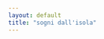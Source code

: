 ```yaml
---
layout: default
title: "sogni dall'isola"
---
```


<script>
  function rangemap(min, max, val) {
      return (val-min)/(max-min);
  }

  var div = d3.select("body")
      .append("div")
      .attr("class", "tooltip")
      .style("opacity", 0)
  
  var svg = d3.select("body")
      .append("svg")
      .attr("width", "100%")
      .attr("height", "100%")
      .style("border", "none")
      .style("background", "black")

  // Set the ranges
  var x = d3.scaleLinear().range([0, "100%"]);
  var y = d3.scaleLinear().range([0, "100%"]);

  var wordscoords={}
  
  d3.json("{{ site.baseurl }}/assets/data/words.json").then(
      function(data) {
          data.forEach(function(d) {
              d.word=d[0];
              d.x=d[1][0];
              d.y=d[1][1];
          });

          x.domain(d3.extent(data, function(d) {return d.x;}));
          y.domain(d3.extent(data, function(d) {return d.y;}));
          var dot=svg.selectAll("dot")	
              .data(data)
              .enter().append("circle")
          dot.attr("r", 4)
              .attr("cx", function(d) { return x(d.x); })		 
              .attr("cy", function(d) { return y(d.y); })
              .attr("fill", "#8888")
              .on("mouseover", function(event,d) {
                  div.transition()
                      .duration(200)
                      .style("opacity", .9);
                  div. html(d.word)
                      .style("left", (event.pageX) + "px")
                      .style("top", (event.pageY - 28) + "px");
              })					
              .on("mouseout", function(d) {		
                  div.transition()		
                      .duration(500)		
                      .style("opacity", 0);	
                      });

/*          d3.select("body")
              .selectAll("circle")
              .data(data)
              .enter().append("div")
              .style("width", function(d) { return x(d) + "px"; })
              .text(function(d) { return d; })
              .on("mouseover", function(d){tooltip.text(d); return tooltip.style("visibility", "visible");})
              .on("mousemove", function(){return tooltip.style("top", (d3.event.pageY-10)+"px").style("left",(d3.event.pageX+10)+"px");})
              .on("mouseout", function(){return tooltip.style("visibility", "hidden");});
          
  */        
          
      }
      )
</script>
